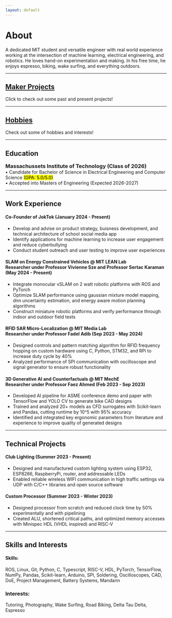 ```yaml
--- 
layout: default
---
```


# About 
A dedicated MIT student and versatile engineer with real world experience working at the intersection of machine learning, electrical engineering, and robotics. He loves hand-on experimentation and making. In his free time, he enjoys espresso, biking, wake surfing, and everything outdoors. 

---

## [Maker Projects](./project_pages/projects_home.html)
Click to check out some past and present projects!

---

## [Hobbies](./hobby_pages/hobbies_home.html)
Check out some of hobbies and interests!

---

<h2>Education</h2>
<h3 style="margin:0px">Massachussets Institute of Technology (Class of 2026)</h3>
• Candidate for Bachelor of Science in Electrical Engineering and Computer Science <mark>(GPA: 5.0/5.0) </mark>
<br>• Accepted into Masters of Engineering (Expected 2026-2027)

---

## Work Experience
#### Co-Founder of JokTok (January 2024 - Present)
- Develop and advise on product strategy, buisness development, and technical architecture of school social media app
- Identify applications for machine learning to increase user engagement and reduce cyberbullying
- Conduct student outreach and user testing to improve user experiences

#### SLAM on Energy Constrained Vehicles @ MIT LEAN Lab <br> Researcher under Professor Vivienne Sze and Professor Sertac Karaman (May 2024 - Present)
- Integrate monocular vSLAM on 2 watt robotic platforms with ROS and PyTorch
- Optimize SLAM performance using gaussian mixture model mapping, dnn uncertainty estimation, and energy aware motion planning algorithms
- Construct miniature robotic platforms and verify performance through indoor and outdoor field tests

#### RFID SAR Micro-Localization @ MIT Media Lab <br> Researcher under Professor Fadel Adib (Sep 2023 - May 2024)
- Designed controls and pattern matching algorithm for RFID frequency hopping on custom hardware using C, Python, STM32, and RPi to increase duty cycle by 40%
- Analyzed performance of SPI communication with oscilloscope and signal generator to ensure robust functionality

#### 3D Generative AI and Counterfactuals @ MIT MechE <br> Researcher under Professor Faez Ahmed (Feb 2023 - Sep 2023)
- Developed AI pipeline for ASME conference demo and paper with TensorFlow and YOLO CV to generate bike CAD designs 
- Trained and analyzed 20+ models as CFD surrogates with Scikit-learn and Pandas, cutting runtime by 10^5 with 95% accuracy
- Identified and integrated key ergonomic parameters from literature and experience to improve quality of generated designs

---

## Technical Projects 
#### Club Lighting (Summer 2023 - Present)
- Designed and manufactured custom lighting system using ESP32, ESP8266, RaspberryPi, router, and addressable LEDs
- Enabled reliable wireless WIFI communication in high traffic settings via UDP with C/C++ libraries and open source software

#### Custom Processor (Summer 2023 - Winter 2023)
- Designed processor from scratch and reduced clock time by 50% experimentally and with pipelining 
- Created ALU, shortened critical paths, and optimized memory accesses with Minispec HDL (VHDL inspired) and RISC-V

---

## Skills and Interests
#### Skills:
ROS, Linux, Git, Python, C, Typescript, RISC-V, HDL, PyTorch, TensorFlow, NumPy, Pandas, Scikit-learn, Arduino, SPI, Soldering, Oscilloscopes, CAD, DoE, Project Management, Battery Systems, Mandarin

### Interests:
Tutoring, Photography, Wake Surfing, Road Biking, Delta Tau Delta, Espresso




